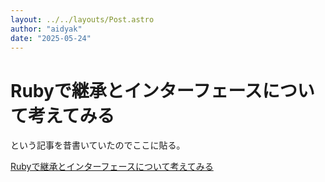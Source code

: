 ```yaml
---
layout: ../../layouts/Post.astro
author: "aidyak"
date: "2025-05-24"
---
```


# Rubyで継承とインターフェースについて考えてみる
という記事を昔書いていたのでここに貼る。

[Rubyで継承とインターフェースについて考えてみる](https://tech.giftee.co.jp/entry/2024/12/12/100602)
